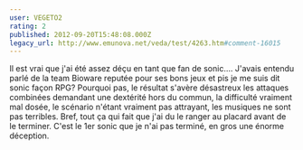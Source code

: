 ```yaml
---
user: VEGETO2
rating: 2
published: 2012-09-20T15:48:08.000Z
legacy_url: http://www.emunova.net/veda/test/4263.htm#comment-16015
---
```

Il est vrai que j'ai été assez déçu en tant que fan de sonic.... J'avais entendu parlé de la team Bioware reputée pour ses bons jeux et pis je me suis dit sonic façon RPG? Pourquoi pas, le résultat s'avère désastreux les attaques combinées demandant une dextérité hors du commun, la difficulté vraiment mal dosée, le scénario n'étant vraiment pas attrayant, les musiques ne sont pas terribles. Bref, tout ça qui fait que j'ai du le ranger au placard avant de le terminer. C'est le 1er sonic que je n'ai pas terminé, en gros une énorme déception.